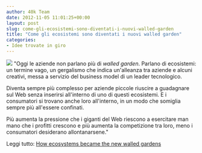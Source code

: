 ```yaml
---
author: 40k Team
date: 2012-11-05 11:01:25+00:00
layout: post
slug: come-gli-ecosistemi-sono-diventati-i-nuovi-walled-garden
title: "Come gli ecosistemi sono diventati i nuovi walled garden"
categories:
- Idee trovate in giro
---
```


![](http://40k.it/wp-content/uploads/2012/11/3051990300_de74832342_z.jpeg) "Oggi le aziende non parlano più di _walled garden_. Parlano di ecosistemi: un termine vago, un gergalismo che indica un'alleanza tra aziende e alcuni creativi, messa a servizio del business model di un leader tecnologico. 

Diventa sempre più complesso per aziende piccole riuscire a guadagnare sul Web senza inserirsi all'interno di uno di questi ecosistemi. E i consumatori si trovano anche loro all'interno, in un modo che somiglia sempre più all'essere confinati. 

Più aumenta la pressione che i giganti del Web riescono a esercitare man mano che i profitti crescono e più aumenta la competizione tra loro, meno i consumatori desiderano allontanarsene."

Leggi tutto: [How ecosystems became the new walled gardens](http://pandodaily.com/2012/11/03/how-ecosystems-became-the-new-walled-gardens/)

